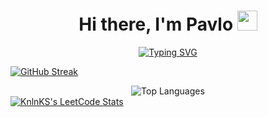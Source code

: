 
<div align="center">
  <h1 >Hi there, I'm Pavlo <img src="https://github.com/blackcater/blackcater/raw/main/images/Hi.gif" height="32"/></h1>
  <a href="https://git.io/typing-svg">
    <img src="https://readme-typing-svg.herokuapp.com?font=Fira+Code&weight=500&size=22&pause=1000&color=E2F7EE&center=true&vCenter=true&random=false&width=435&lines=I`m+Frontend+student" alt="Typing SVG" />
  </a>
</div>



<a href="https://git.io/streak-stats"><img src="https://github-readme-streak-stats.herokuapp.com?user=stovbapavlo&theme=graywhite&border_radius=4.6&card_width=1000" alt="GitHub Streak" /></a>

<!--
<div style="display: flex; justify-content: center;">
  <img src="https://github-readme-stats.vercel.app/api?username=stovbapavlo&show_icons=true&theme=graywhite" alt="GitHub Stats">
</div>
-->

<div align="center">
  <img src="https://github-readme-stats.vercel.app/api/top-langs/?username=stovbapavlo&layout=compact" alt="Top Languages">
</div>

<div>
  <a href="https://github.com/KnlnKS/leetcode-stats">
    <img src="https://leetcode-stats-six.vercel.app/api?username=stovbapavlo&theme=graywhite" alt="KnlnKS's LeetCode Stats">
  </a>
</div>


